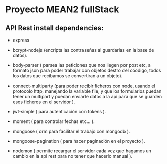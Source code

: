# Proyecto MEAN2 fullStack

## API Rest install dependencies:

- express
- bcrypt-nodejs (encripta las contraseñas al guardarlas en la base de datos).
- body-parser ( parsea las peticiones que nos llegen por post etc, a formato json para poder trabajar con objetos destro del cóodigo, todos los datos que recibamos se convertiran a un objeto).
- connect-multiparty (para poder recibir ficheros con node, usando el protocolo http, manejando la variable file, y que los formularios puedan tener un multipart y puedan enviarle datos a la api para que se guarden esos ficheros en el servidor ).

- jwt-simple ( para autenticación con tokens ).

- moment ( para controlar fechas etc... ).

- mongoose ( orm para facilitar el trabajo con mongodb ).

- mongoose-pagination ( para hacer paginación en el proyecto ).

- nodemon ( permite recargar el servidor cada vez que hagamos un cambio en la api rest para no tener que hacerlo manual ).